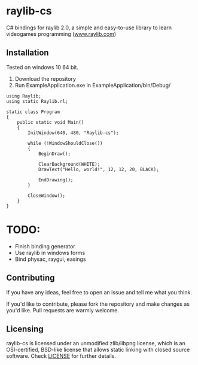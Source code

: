 # raylib-cs

C# bindings for raylib 2.0, a simple and easy-to-use library to learn videogames programming (www.raylib.com)

## Installation
Tested on windows 10 64 bit.

1. Download the repository 
2. Run ExampleApplication.exe in ExampleApplication/bin/Debug/

``` 
using Raylib;
using static Raylib.rl;

static class Program
{
	public static void Main() 
	{
		InitWindow(640, 480, "Raylib-cs");

		while (!WindowShouldClose())
		{
			BeginDraw();

			ClearBackground(WHITE);
			DrawText("Hello, world!", 12, 12, 20, BLACK);

			EndDrawing();
		}
	
		CloseWindow();
	}
}
```

# TODO:
- Finish binding generator
- Use raylib in windows forms
- Bind physac, raygui, easings

## Contributing
If you have any ideas, feel free to open an issue and tell me what you think.

If you'd like to contribute, please fork the repository and make changes as
you'd like. Pull requests are warmly welcome.

## Licensing
raylib-cs is licensed under an unmodified zlib/libpng license, which is an OSI-certified, BSD-like license that allows static linking with closed source software. Check [LICENSE](LICENSE) for further details.